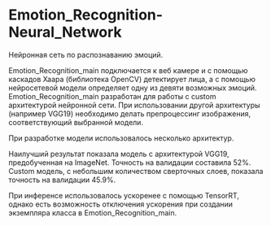 # Emotion_Recognition-Neural_Network

Нейронная сеть по распознаванию эмоций.

Emotion_Recognition_main подключается к веб камере и с помощью каскадов Хаара (библиотека OpenCV) детектирует лица, а с помощью нейросетевой модели определяет одну из девяти возможных эмоций. Emotion_Recognition_main разработан для работы с custom архитектурой нейронной сети. При использовании другой архитектуры (например VGG19) необходимо делать препроцессинг изображения, соответствующий выбранной модели.

При разработке модели использовалось несколько архитектур. 

Наилучший результат показала модель c архитектурой VGG19, предобученная на ImageNet. Точность на валидации составила 52%.
Custom модель, с небольшим количеством сверточных слоев, показала точность на валидации 45.9%.

При инференсе использовалось ускоренее с помощью TensorRT, однако есть возможность отключения ускорения при создании экземпляра класса в Emotion_Recognition_main.

